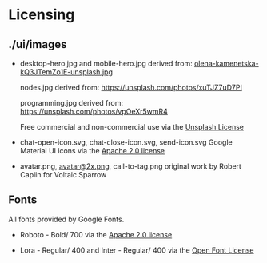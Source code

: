 # Licensing

## ./ui/images

- desktop-hero.jpg and mobile-hero.jpg derived from:
   [olena-kamenetska-kQ3JTemZo1E-unsplash.jpg](https://unsplash.com/photos/kQ3JTemZo1E)
   
   nodes.jpg derived from:
   https://unsplash.com/photos/xuTJZ7uD7PI
   
   programming.jpg derived from:
   https://unsplash.com/photos/vpOeXr5wmR4
   
   Free commercial and non-commercial use via the [Unsplash License](https://unsplash.com/license)

- chat-open-icon.svg, chat-close-icon.svg, send-icon.svg
   Google Material UI icons via the [Apache 2.0 license](https://www.apache.org/licenses/LICENSE-2.0)

- avatar.png, avatar@2x.png, call-to-tag.png
   original work by Robert Caplin for Voltaic Sparrow

## Fonts

All fonts provided by Google Fonts.

- Roboto - Bold/ 700
   via the [Apache 2.0 license](https://www.apache.org/licenses/LICENSE-2.0)

- Lora - Regular/ 400 and Inter - Regular/ 400
   via the [Open Font License](https://scripts.sil.org/cms/scripts/page.php?site_id=nrsi&id=OFL)